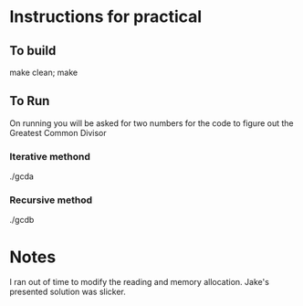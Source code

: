 # Instructions for practical

## To build
make clean; make

## To Run

On running you will be asked for two numbers for the code to figure out the Greatest Common Divisor

### Iterative methond
./gcda

### Recursive method
./gcdb


# Notes
I ran out of time to modify the reading and memory allocation. Jake's presented solution was slicker.

